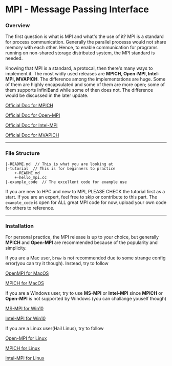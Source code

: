 

# MPI - Message Passing Interface

### Overview

The first question is what is MPI and what's the use of it? MPI is a standard for process communication. Generally the parallel processs would not share memory with each other. Hence, to enable communication for programs running on non-shared storage distributed system, the MPI standard is needed. 

Knowing that MPI is a standard, a protocal, then there's many ways to implement it. The most widly used releases are **MPICH, Open-MPI, Intel-MPI, MVAPICH**. The difference among the implementations are huge. Some of them are highly encapsulated and some of them are more open; some of them supports InfiniBand while some of then does not. The difference would be discussed in the later update. 

[Official Doc for MPICH](https://www.mpich.org/documentation/guides/)

[Official Doc for Open-MPI](https://www.open-mpi.org/doc/)

[Official Doc for Intel-MPI](https://software.intel.com/en-us/mpi-library/documentation/get-started)

[Official Doc for MVAPICH](http://mvapich.cse.ohio-state.edu/userguide/)

---

### File Structure

```
|-README.md  // This is what you are looking at
|-tutorial  // This is for beginners to practice
	+-README.md
	+-hello_mpi.cc
|-example_code  // The excellent code for example use
```

If you are new to HPC and new to MPI, PLEASE CHECK the tutorial first as a start. If you are an expert, feel free to skip or contribute to this part. The `example_code` is open for ALL great MPI code for now, upload your own code for others to reference. 

---

### Installation

For personal practice, the MPI release is up to your choice, but generally **MPICH** and **Open-MPI** are recommended because of the popularity and simplicity. 

If you are a Mac user, `brew` is not recommended due to some strange config error(you can try it though). Instead, try to follow 

[OpenMPI for MacOS](https://stackoverflow.com/questions/42703861/how-to-use-mpi-on-mac-os-x)

[MPICH for MacOS](https://scorec.rpi.edu/~littld/osx_mpich_1.2.6.html)

If you are a Windows user, try to use **MS-MPI** or **Intel-MPI** since **MPICH** or **Open-MPI** is not supported by Windows (you can challange youself though)

[MS-MPI for Win10](https://docs.microsoft.com/en-us/message-passing-interface/microsoft-mpi)

[Intel-MPI for Win10](https://www.xlsoft.com/jp/products/intel/cluster/mpi/32/win/Installation_Guide.htm)

If you are a Linux user(Hail Linus), try to follow

[Open-MPI for Linux](https://github.com/firemodels/fds/wiki/Installing-Open-MPI-on-a-Linux-Cluster)

[MPICH for Linux](https://mpitutorial.com/tutorials/installing-mpich2/)

[Intel-MPI for Linux](https://scc.ustc.edu.cn/zlsc/tc4600/intel/2017.0.098/mpi/INSTALL.html)